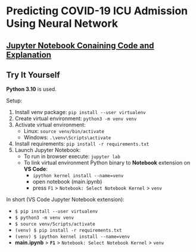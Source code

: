 # Predicting COVID-19 ICU Admission Using Neural Network

## [Jupyter Notebook Conaining Code and Explanation](main.ipynb)

## Try It Yourself

**Python 3.10** is used.

Setup:
1. Install venv package: `pip install --user virtualenv`
2. Create virtual environment: `python3 -m venv venv`
3. Activate virtual environment:
   * Linux: `source venv/bin/activate`
   * Windows: `.\venv\Scripts\activate`
4. Install requirements: `pip install -r requirements.txt`
5. Launch Jupyter Notebook:
   * To run in browser execute: `jupyter lab`
   * To link virtual environment Python binary to **Notebook** extension on **VS Code**:
     * `ipython kernel install --name=venv`
     * open notebook (main.ipynb)
     * press `F1` > `Notebook: Select Notebook Kernel` > `venv`


In short (VS Code Jupyter Notebook extension):
* `$ pip install --user virtualenv`
* `$ python3 -m venv venv`
* `$ source venv/Scripts/activate`
* `(venv) $ pip install -r requirements.txt`
* `(venv) $ ipython kernel install --name=venv`
* **main.ipynb** > **`F1`** > `Notebook: Select Notebook Kernel` > `venv`
